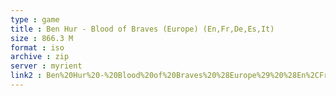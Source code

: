 ```yaml
---
type : game
title : Ben Hur - Blood of Braves (Europe) (En,Fr,De,Es,It)
size : 866.3 M
format : iso
archive : zip
server : myrient
link2 : Ben%20Hur%20-%20Blood%20of%20Braves%20%28Europe%29%20%28En%2CFr%2CDe%2CEs%2CIt%29
---
```

